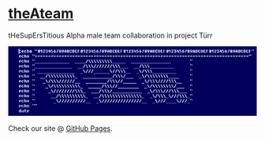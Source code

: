 # [theAteam](https://smokey2k.github.io/theAteam/)

tHeSupErsTitious Alpha male team collaboration in project Türr

![alt text](images/readme_banner.png)

Check our site @ [GitHub Pages](https://smokey2k.github.io/theAteam/).
